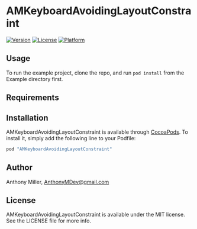 # AMKeyboardAvoidingLayoutConstraint

[![Version](https://img.shields.io/cocoapods/v/AMKeyboardAvoidingLayoutConstraint.svg?style=flat)](http://cocoapods.org/pods/AMKeyboardAvoidingLayoutConstraint)
[![License](https://img.shields.io/cocoapods/l/AMKeyboardAvoidingLayoutConstraint.svg?style=flat)](http://cocoapods.org/pods/AMKeyboardAvoidingLayoutConstraint)
[![Platform](https://img.shields.io/cocoapods/p/AMKeyboardAvoidingLayoutConstraint.svg?style=flat)](http://cocoapods.org/pods/AMKeyboardAvoidingLayoutConstraint)

## Usage

To run the example project, clone the repo, and run `pod install` from the Example directory first.

## Requirements

## Installation

AMKeyboardAvoidingLayoutConstraint is available through [CocoaPods](http://cocoapods.org). To install
it, simply add the following line to your Podfile:

```ruby
pod "AMKeyboardAvoidingLayoutConstraint"
```

## Author

Anthony Miller, AnthonyMDev@gmail.com

## License

AMKeyboardAvoidingLayoutConstraint is available under the MIT license. See the LICENSE file for more info.
